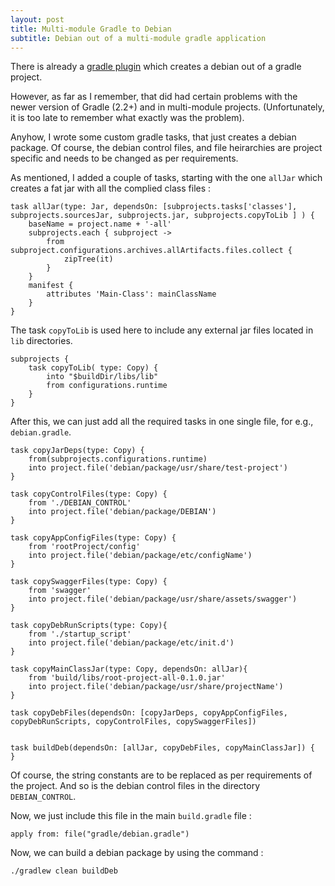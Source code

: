 ```yaml
---
layout: post
title: Multi-module Gradle to Debian
subtitle: Debian out of a multi-module gradle application 
---
```


There is already a [gradle plugin](https://github.com/gesellix/gradle-debian-plugin) which creates a debian out of a gradle project. 

However, as far as I remember, that did had certain problems with the newer version of Gradle (2.2+) and in multi-module projects. (Unfortunately, it is too late to remember what exactly was the problem).

Anyhow, I wrote some custom gradle tasks, that just creates a debian package. Of course, the debian control files, and file heirarchies are project specific and needs to be changed as per requirements.

As mentioned, I added a couple of tasks, starting with the one `allJar` which creates a fat jar with all the complied class files :

~~~
task allJar(type: Jar, dependsOn: [subprojects.tasks['classes'], subprojects.sourcesJar, subprojects.jar, subprojects.copyToLib ] ) {
    baseName = project.name + '-all'
    subprojects.each { subproject ->
        from subproject.configurations.archives.allArtifacts.files.collect {
            zipTree(it)
        }
    }
    manifest {
        attributes 'Main-Class': mainClassName
    }
}
~~~

The task `copyToLib` is used here to include any external jar files located in `lib` directories.

~~~
subprojects {
    task copyToLib( type: Copy) {
        into "$buildDir/libs/lib"
        from configurations.runtime
    }
}
~~~

After this, we can just add all the required tasks in one single file, for e.g., `debian.gradle`.

~~~
task copyJarDeps(type: Copy) {
    from(subprojects.configurations.runtime)
    into project.file('debian/package/usr/share/test-project')
}

task copyControlFiles(type: Copy) {
    from './DEBIAN_CONTROL'
    into project.file('debian/package/DEBIAN')
}

task copyAppConfigFiles(type: Copy) {
    from 'rootProject/config'
    into project.file('debian/package/etc/configName')
}

task copySwaggerFiles(type: Copy) {
    from 'swagger'
    into project.file('debian/package/usr/share/assets/swagger')
}

task copyDebRunScripts(type: Copy){
    from './startup_script'
    into project.file('debian/package/etc/init.d')
}

task copyMainClassJar(type: Copy, dependsOn: allJar){
    from 'build/libs/root-project-all-0.1.0.jar'
    into project.file('debian/package/usr/share/projectName')
}

task copyDebFiles(dependsOn: [copyJarDeps, copyAppConfigFiles, copyDebRunScripts, copyControlFiles, copySwaggerFiles])


task buildDeb(dependsOn: [allJar, copyDebFiles, copyMainClassJar]) {
}
~~~

Of course, the string constants are to be replaced as per requirements of the project. And so is the debian control files in the directory `DEBIAN_CONTROL`.

Now, we just include this file in the main `build.gradle` file :

~~~
apply from: file("gradle/debian.gradle")
~~~

Now, we can build a debian package by using the command :

~~~
./gradlew clean buildDeb
~~~

